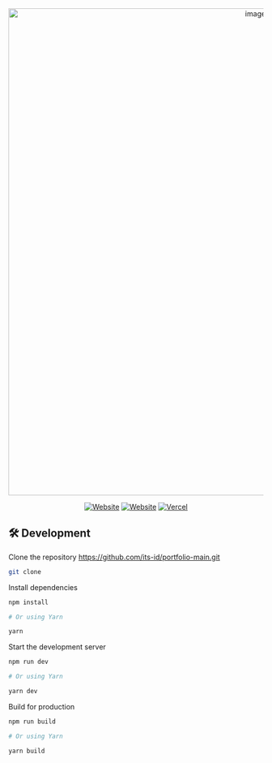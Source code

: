 <div align="center">

<img width="960" alt="image" src="https://user-images.githubusercontent.com/60315832/230554935-ea62c3ce-db2a-459f-84bc-ba7a564cab92.png">

[![Website](https://img.shields.io/badge/%20%F0%9F%8F%A1%20website-0072ff.svg?longCache=true&style=for-the-badge)](https://ikd.is-a.dev)
[![Website](https://img.shields.io/badge/Deploy-brightgreen.svg?logo=vercel&longCache=true&style=for-the-badge)](https://vercel.com/import/project?template=https://github.com/its-id/portfolio-main)
[![Vercel](https://img.shields.io/badge/-powered%20by%20vercel-black.svg?logo=vercel&longCache=true&style=for-the-badge)](https://vercel.com/home?utm_source=its-ikd&utm_campaign=oss)

</div>

## 🛠 Development

Clone the repository https://github.com/its-id/portfolio-main.git

```zsh
git clone
```

Install dependencies

```zsh
npm install

# Or using Yarn

yarn
```

Start the development server

```zsh
npm run dev

# Or using Yarn

yarn dev
```

Build for production

```zsh
npm run build

# Or using Yarn

yarn build
```
